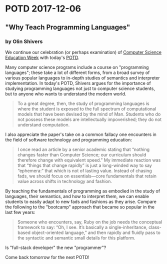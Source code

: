 # POTD 2017-12-06
## "Why Teach Programming Languages"
### by Olin Shivers

We continue our celebration (or perhaps examination) of [Computer Science Education Week](https://csedweek.org/) with today's [POTD](http://www.ccs.neu.edu/home/shivers/papers/why-teach-pl.pdf).

Many computer science programs include a course on "programming languages"; these take a lot of different forms, from a broad survey of various popular languages to in-depth studies of semantics and interpreter implementation.
In today's POTD, Shivers argues for the importance of studying programming languages not just to computer science students, but to anyone who wants to understand the modern world.

> To a great degree, then, the study of programming languages
> is where the student is exposed to the full spectrum of computational models
> that have been devised by the mind of Man. Students who do not possess these
> models are intellectually impoverished; they do not understand computation.

I also appreciate the paper's take on a common fallacy one encounters in the field of software technology and programming education:
> I once read an article by a senior academic stating that “nothing changes
> faster than Computer Science; our curriculum should therefore change with equivalent speed.”
> My immediate reaction was that “things that change rapidly” is just a long-winded
> way to say “ephemera:” that which is not of lasting value. Instead of chasing fads, 
> we should focus on essentials—core fundamentals that retain value across
> shifts in technology and fashion.

By teaching the fundamentals of programming as embodied in the study of languages, their semantics, and how to interpret them, we can enable students to easily adapt to new fads and fashions as they arise.
Compare the following to the "bootcamp" approach that became so popular in the last few years: 
> Someone who encounters, say, Ruby on the job needs the conceptual framework
> to say: “Oh, I see. It’s basically a single-inheritance, class-based
> object-oriented language,” and then rapidly and fluidly pass to the
> syntactic and semantic small details for this platform. 

Is "full-stack developer" the new "programmer"?

Come back tomorrow for the next POTD!

